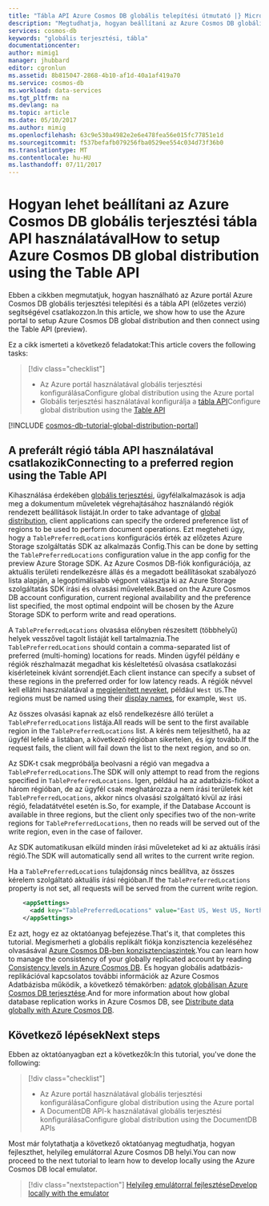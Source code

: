 ```yaml
---
title: "Tábla API Azure Cosmos DB globális telepítési útmutató |} Microsoft Docs"
description: "Megtudhatja, hogyan beállítani az Azure Cosmos DB globális terjesztési tábla API használatával."
services: cosmos-db
keywords: "globális terjesztési, tábla"
documentationcenter: 
author: mimig1
manager: jhubbard
editor: cgronlun
ms.assetid: 8b815047-2868-4b10-af1d-40a1af419a70
ms.service: cosmos-db
ms.workload: data-services
ms.tgt_pltfrm: na
ms.devlang: na
ms.topic: article
ms.date: 05/10/2017
ms.author: mimig
ms.openlocfilehash: 63c9e530a4982e2e6e478fea56e015fc77851e1d
ms.sourcegitcommit: f537befafb079256fba0529ee554c034d73f36b0
ms.translationtype: MT
ms.contentlocale: hu-HU
ms.lasthandoff: 07/11/2017
---
```

# <a name="how-to-setup-azure-cosmos-db-global-distribution-using-the-table-api"></a><span data-ttu-id="fd18a-104">Hogyan lehet beállítani az Azure Cosmos DB globális terjesztési tábla API használatával</span><span class="sxs-lookup"><span data-stu-id="fd18a-104">How to setup Azure Cosmos DB global distribution using the Table API</span></span>

<span data-ttu-id="fd18a-105">Ebben a cikkben megmutatjuk, hogyan használható az Azure portál Azure Cosmos DB globális terjesztési telepítési és a tábla API (előzetes verzió) segítségével csatlakozzon.</span><span class="sxs-lookup"><span data-stu-id="fd18a-105">In this article, we show how to use the Azure portal to setup Azure Cosmos DB global distribution and then connect using the Table API (preview).</span></span>

<span data-ttu-id="fd18a-106">Ez a cikk ismerteti a következő feladatokat:</span><span class="sxs-lookup"><span data-stu-id="fd18a-106">This article covers the following tasks:</span></span> 

> [!div class="checklist"]
> * <span data-ttu-id="fd18a-107">Az Azure portál használatával globális terjesztési konfigurálása</span><span class="sxs-lookup"><span data-stu-id="fd18a-107">Configure global distribution using the Azure portal</span></span>
> * <span data-ttu-id="fd18a-108">Globális terjesztési használatával konfigurálja a [tábla API](table-introduction.md)</span><span class="sxs-lookup"><span data-stu-id="fd18a-108">Configure global distribution using the [Table API](table-introduction.md)</span></span>

[!INCLUDE [cosmos-db-tutorial-global-distribution-portal](../../includes/cosmos-db-tutorial-global-distribution-portal.md)]


## <a name="connecting-to-a-preferred-region-using-the-table-api"></a><span data-ttu-id="fd18a-109">A preferált régió tábla API használatával csatlakozik</span><span class="sxs-lookup"><span data-stu-id="fd18a-109">Connecting to a preferred region using the Table API</span></span>

<span data-ttu-id="fd18a-110">Kihasználása érdekében [globális terjesztési](distribute-data-globally.md), ügyfélalkalmazások is adja meg a dokumentum műveletek végrehajtásához használandó régiók rendezett beállítások listáját.</span><span class="sxs-lookup"><span data-stu-id="fd18a-110">In order to take advantage of [global distribution](distribute-data-globally.md), client applications can specify the ordered preference list of regions to be used to perform document operations.</span></span> <span data-ttu-id="fd18a-111">Ezt megteheti úgy, hogy a `TablePreferredLocations` konfigurációs érték az előzetes Azure Storage szolgáltatás SDK az alkalmazás Config.</span><span class="sxs-lookup"><span data-stu-id="fd18a-111">This can be done by setting the `TablePreferredLocations` configuration value in the app config for the preview Azure Storage SDK.</span></span> <span data-ttu-id="fd18a-112">Az Azure Cosmos DB-fiók konfigurációja, az aktuális területi rendelkezésre állás és a megadott beállításokat szabályozó lista alapján, a legoptimálisabb végpont választja ki az Azure Storage szolgáltatás SDK írási és olvasási műveletek.</span><span class="sxs-lookup"><span data-stu-id="fd18a-112">Based on the Azure Cosmos DB account configuration, current regional availability and the preference list specified, the most optimal endpoint will be chosen by the Azure Storage SDK to perform write and read operations.</span></span>

<span data-ttu-id="fd18a-113">A `TablePreferredLocations` olvasása előnyben részesített (többhelyű) helyek vesszővel tagolt listáját kell tartalmaznia.</span><span class="sxs-lookup"><span data-stu-id="fd18a-113">The `TablePreferredLocations` should contain a comma-separated list of preferred (multi-homing) locations for reads.</span></span> <span data-ttu-id="fd18a-114">Minden ügyfél példány e régiók részhalmazát megadhat kis késleltetésű olvasása csatlakozási kísérleteinek kívánt sorrendjét.</span><span class="sxs-lookup"><span data-stu-id="fd18a-114">Each client instance can specify a subset of these regions in the preferred order for low latency reads.</span></span> <span data-ttu-id="fd18a-115">A régiók névvel kell ellátni használatával a [megjelenített neveket](https://msdn.microsoft.com/library/azure/gg441293.aspx), például `West US`.</span><span class="sxs-lookup"><span data-stu-id="fd18a-115">The regions must be named using their [display names](https://msdn.microsoft.com/library/azure/gg441293.aspx), for example, `West US`.</span></span>

<span data-ttu-id="fd18a-116">Az összes olvasási kapnak az első rendelkezésre álló terület a `TablePreferredLocations` listája.</span><span class="sxs-lookup"><span data-stu-id="fd18a-116">All reads will be sent to the first available region in the `TablePreferredLocations` list.</span></span> <span data-ttu-id="fd18a-117">A kérés nem teljesíthető, ha az ügyfél lefelé a listában, a következő régióban sikertelen, és így tovább.</span><span class="sxs-lookup"><span data-stu-id="fd18a-117">If the request fails, the client will fail down the list to the next region, and so on.</span></span>

<span data-ttu-id="fd18a-118">Az SDK-t csak megpróbálja beolvasni a régió van megadva a `TablePreferredLocations`.</span><span class="sxs-lookup"><span data-stu-id="fd18a-118">The SDK will only attempt to read from the regions specified in `TablePreferredLocations`.</span></span> <span data-ttu-id="fd18a-119">Igen, például ha az adatbázis-fiókot a három régióban, de az ügyfél csak meghatározza a nem írási területek két `TablePreferredLocations`, akkor nincs olvasási szolgáltató kívül az írási régió, feladatátvétel esetén is.</span><span class="sxs-lookup"><span data-stu-id="fd18a-119">So, for example, if the Database Account is available in three regions, but the client only specifies two of the non-write regions for `TablePreferredLocations`, then no reads will be served out of the write region, even in the case of failover.</span></span>

<span data-ttu-id="fd18a-120">Az SDK automatikusan elküld minden írási műveleteket ad ki az aktuális írási régió.</span><span class="sxs-lookup"><span data-stu-id="fd18a-120">The SDK will automatically send all writes to the current write region.</span></span>

<span data-ttu-id="fd18a-121">Ha a `TablePreferredLocations` tulajdonság nincs beállítva, az összes kérelem szolgáltató aktuális írási régióban.</span><span class="sxs-lookup"><span data-stu-id="fd18a-121">If the `TablePreferredLocations` property is not set, all requests will be served from the current write region.</span></span>

```xml
    <appSettings>
      <add key="TablePreferredLocations" value="East US, West US, North Europe"/>           
    </appSettings>
```

<span data-ttu-id="fd18a-122">Ez azt, hogy ez az oktatóanyag befejezése.</span><span class="sxs-lookup"><span data-stu-id="fd18a-122">That's it, that completes this tutorial.</span></span> <span data-ttu-id="fd18a-123">Megismerheti a globális replikált fiókja konzisztencia kezeléséhez olvasásával [Azure Cosmos DB-ben konzisztenciaszintek](consistency-levels.md).</span><span class="sxs-lookup"><span data-stu-id="fd18a-123">You can learn how to manage the consistency of your globally replicated account by reading [Consistency levels in Azure Cosmos DB](consistency-levels.md).</span></span> <span data-ttu-id="fd18a-124">És hogyan globális adatbázis-replikációval kapcsolatos további információk az Azure Cosmos Adatbázisba működik, a következő témakörben: [adatok globálisan Azure Cosmos DB terjesztése](distribute-data-globally.md).</span><span class="sxs-lookup"><span data-stu-id="fd18a-124">And for more information about how global database replication works in Azure Cosmos DB, see [Distribute data globally with Azure Cosmos DB](distribute-data-globally.md).</span></span>

## <a name="next-steps"></a><span data-ttu-id="fd18a-125">Következő lépések</span><span class="sxs-lookup"><span data-stu-id="fd18a-125">Next steps</span></span>

<span data-ttu-id="fd18a-126">Ebben az oktatóanyagban ezt a következők:</span><span class="sxs-lookup"><span data-stu-id="fd18a-126">In this tutorial, you've done the following:</span></span>

> [!div class="checklist"]
> * <span data-ttu-id="fd18a-127">Az Azure portál használatával globális terjesztési konfigurálása</span><span class="sxs-lookup"><span data-stu-id="fd18a-127">Configure global distribution using the Azure portal</span></span>
> * <span data-ttu-id="fd18a-128">A DocumentDB API-k használatával globális terjesztési konfigurálása</span><span class="sxs-lookup"><span data-stu-id="fd18a-128">Configure global distribution using the DocumentDB APIs</span></span>

<span data-ttu-id="fd18a-129">Most már folytathatja a következő oktatóanyag megtudhatja, hogyan fejleszthet, helyileg emulátorral Azure Cosmos DB helyi.</span><span class="sxs-lookup"><span data-stu-id="fd18a-129">You can now proceed to the next tutorial to learn how to develop locally using the Azure Cosmos DB local emulator.</span></span>

> [!div class="nextstepaction"]
> [<span data-ttu-id="fd18a-130">Helyileg emulátorral fejlesztése</span><span class="sxs-lookup"><span data-stu-id="fd18a-130">Develop locally with the emulator</span></span>](local-emulator.md)